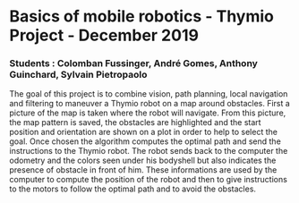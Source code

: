 # Basics of mobile robotics - Thymio Project - December 2019

### Students : Colomban Fussinger, André Gomes, Anthony Guinchard, Sylvain Pietropaolo

The goal of this project is to combine vision, path planning, local navigation and filtering to maneuver a Thymio robot on a map around obstacles. First a picture of the map is taken where the robot will navigate. From this picture, the map pattern is saved, the obstacles are highlighted and the start position and orientation are shown on a plot in order to help to select the goal. Once chosen the algorithm computes the optimal path and send the instructions to the Thymio robot. The robot sends back to the computer the odometry and the colors seen under his bodyshell but also indicates the presence of obstacle in front of him. These informations are used by the computer to compute the position of the robot and then to give instructions to the motors to follow the optimal path and to avoid the obstacles.

